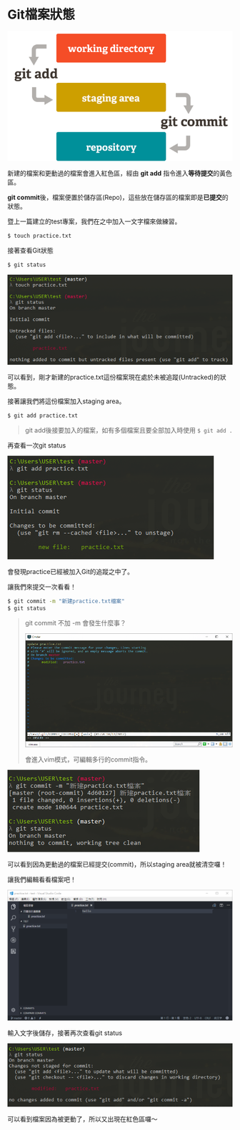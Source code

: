 # Git檔案狀態

![](../.gitbook/assets/4.png)

新建的檔案和更動過的檔案會進入紅色區，經由 **git add** 指令進入**等待提交**的黃色區。

**git commit**後，檔案便置於儲存區\(Repo\)，這些放在儲存區的檔案即是**已提交**的狀態。

暨上一篇建立的test專案，我們在之中加入一文字檔來做練習。

```bash
$ touch practice.txt
```

接著查看Git狀態

```bash
$ git status
```

![](../.gitbook/assets/5.png)

可以看到，剛才新建的practice.txt這份檔案現在處於未被追蹤\(Untracked\)的狀態。

接著讓我們將這份檔案加入staging area。

```bash
$ git add practice.txt
```

> git add後接要加入的檔案，如有多個檔案且要全部加入時使用 `$ git add .`

再查看一次git status

![](../.gitbook/assets/6.png)

會發現practice已經被加入Git的追蹤之中了。

讓我們來提交一次看看！

```bash
$ git commit -m "新建practice.txt檔案"
$ git status
```

> git commit 不加 -m 會發生什麼事？
>
> ![](../.gitbook/assets/10.png)
>
> 會進入vim模式，可編輯多行的commit指令。

![](../.gitbook/assets/7.png)

可以看到因為更動過的檔案已經提交\(commit\)，所以staging area就被清空囉！

讓我們編輯看看檔案吧！

![](../.gitbook/assets/13.png)

輸入文字後儲存，接著再次查看git status

![](../.gitbook/assets/9.png)

可以看到檔案因為被更動了，所以又出現在紅色區囉～

